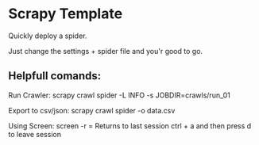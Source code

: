 # Scrapy Template
Quickly deploy a spider.

Just change the settings + spider file and you'r good to go.


## Helpfull comands:

Run Crawler:
scrapy crawl spider -L INFO -s JOBDIR=crawls/run_01

Export to csv/json:
scrapy crawl spider -o data.csv

Using Screen:
screen -r = Returns to last session
ctrl + a and then press d to leave session
